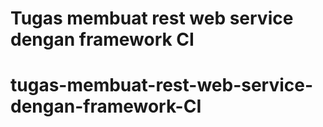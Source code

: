 # Tugas membuat rest web service dengan framework CI
# tugas-membuat-rest-web-service-dengan-framework-CI
